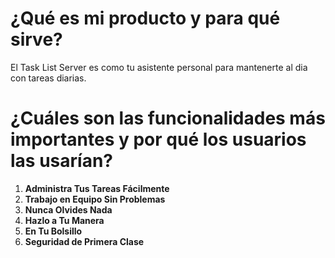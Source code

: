 # ¿Qué es mi producto y para qué sirve?

El Task List Server es como tu asistente personal para mantenerte al dia con tareas diarias.
# ¿Cuáles son las funcionalidades más importantes y por qué los usuarios las usarían?


1. **Administra Tus Tareas Fácilmente**
2. **Trabajo en Equipo Sin Problemas**
3. **Nunca Olvides Nada**
4. **Hazlo a Tu Manera**
5. **En Tu Bolsillo**
6. **Seguridad de Primera Clase**
